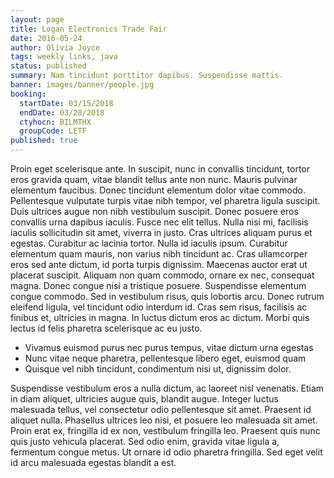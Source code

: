 ```yaml
---
layout: page
title: Logan Electronics Trade Fair
date: 2016-05-24
author: Olivia Joyce
tags: weekly links, java
status: published
summary: Nam tincidunt porttitor dapibus. Suspendisse mattis.
banner: images/banner/people.jpg
booking:
  startDate: 03/15/2018
  endDate: 03/20/2018
  ctyhocn: BILMTHX
  groupCode: LETF
published: true
---
```

Proin eget scelerisque ante. In suscipit, nunc in convallis tincidunt, tortor eros gravida quam, vitae blandit tellus ante non nunc. Mauris pulvinar elementum faucibus. Donec tincidunt elementum dolor vitae commodo. Pellentesque vulputate turpis vitae nibh tempor, vel pharetra ligula suscipit. Duis ultrices augue non nibh vestibulum suscipit. Donec posuere eros convallis urna dapibus iaculis. Fusce nec elit tellus. Nulla nisi mi, facilisis iaculis sollicitudin sit amet, viverra in justo. Cras ultrices aliquam purus et egestas. Curabitur ac lacinia tortor. Nulla id iaculis ipsum. Curabitur elementum quam mauris, non varius nibh tincidunt ac.
Cras ullamcorper eros sed ante dictum, id porta turpis dignissim. Maecenas auctor erat ut placerat suscipit. Aliquam non quam commodo, ornare ex nec, consequat magna. Donec congue nisi a tristique posuere. Suspendisse elementum congue commodo. Sed in vestibulum risus, quis lobortis arcu. Donec rutrum eleifend ligula, vel tincidunt odio interdum id. Cras sem risus, facilisis ac finibus et, ultricies in magna. In luctus dictum eros ac dictum. Morbi quis lectus id felis pharetra scelerisque ac eu justo.

* Vivamus euismod purus nec purus tempus, vitae dictum urna egestas
* Nunc vitae neque pharetra, pellentesque libero eget, euismod quam
* Quisque vel nibh tincidunt, condimentum nisi ut, dignissim dolor.

Suspendisse vestibulum eros a nulla dictum, ac laoreet nisl venenatis. Etiam in diam aliquet, ultricies augue quis, blandit augue. Integer luctus malesuada tellus, vel consectetur odio pellentesque sit amet. Praesent id aliquet nulla. Phasellus ultrices leo nisi, et posuere leo malesuada sit amet. Proin erat ex, fringilla id ex non, vestibulum fringilla leo. Praesent quis nunc quis justo vehicula placerat. Sed odio enim, gravida vitae ligula a, fermentum congue metus. Ut ornare id odio pharetra fringilla. Sed eget velit id arcu malesuada egestas blandit a est.
